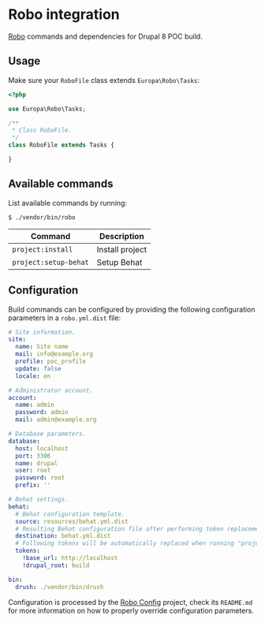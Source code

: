 # Robo integration

[Robo](http://robo.li/) commands and dependencies for Drupal 8 POC build.

## Usage

Make sure your `RoboFile` class extends `Europa\Robo\Tasks`:

```php
<?php

use Europa\Robo\Tasks;

/**
 * Class RoboFile.
 */
class RoboFile extends Tasks {

}
```

## Available commands

List available commands by running:

```
$ ./vendor/bin/robo
```

| Command | Description |
|---|---|
| `project:install` | Install project |
| `project:setup-behat` | Setup Behat |

## Configuration

Build commands can be configured by providing the following configuration parameters in a `robo.yml.dist` file: 

```yaml
# Site information.
site:
  name: Site name
  mail: info@example.org
  profile: poc_profile
  update: false
  locale: en

# Administrator account.
account:
  name: admin
  password: admin
  mail: admin@example.org

# Database parameters.
database:
  host: localhost
  port: 3306
  name: drupal
  user: root
  password: root
  prefix: ''

# Behat settings.
behat:
  # Behat configuration template.
  source: resources/behat.yml.dist
  # Resulting Behat configuration file after performing token replacement.
  destination: behat.yml.dist
  # Following tokens will be automatically replaced when running "project:setup-behat".
  tokens:
    !base_url: http://localhost
    !drupal_root: build

bin:
  drush: ./vendor/bin/drush
```

Configuration is processed by the [Robo Config](https://github.com/nuvoleweb/robo-config) project, check its `README.md`
for more information on how to properly override configuration parameters.
